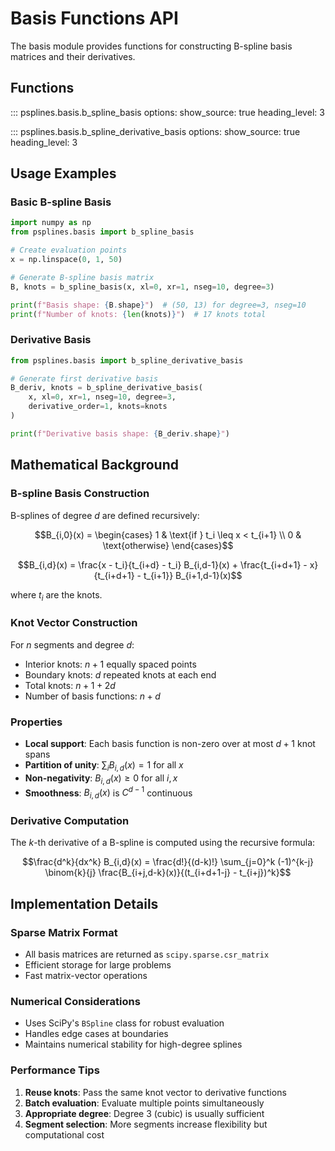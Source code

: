# Basis Functions API

The basis module provides functions for constructing B-spline basis matrices and their derivatives.

## Functions

::: psplines.basis.b_spline_basis
    options:
      show_source: true
      heading_level: 3

::: psplines.basis.b_spline_derivative_basis
    options:
      show_source: true
      heading_level: 3

## Usage Examples

### Basic B-spline Basis

```python
import numpy as np
from psplines.basis import b_spline_basis

# Create evaluation points
x = np.linspace(0, 1, 50)

# Generate B-spline basis matrix
B, knots = b_spline_basis(x, xl=0, xr=1, nseg=10, degree=3)

print(f"Basis shape: {B.shape}")  # (50, 13) for degree=3, nseg=10
print(f"Number of knots: {len(knots)}")  # 17 knots total
```

### Derivative Basis

```python
from psplines.basis import b_spline_derivative_basis

# Generate first derivative basis
B_deriv, knots = b_spline_derivative_basis(
    x, xl=0, xr=1, nseg=10, degree=3, 
    derivative_order=1, knots=knots
)

print(f"Derivative basis shape: {B_deriv.shape}")
```

## Mathematical Background

### B-spline Basis Construction

B-splines of degree $d$ are defined recursively:

$$B_{i,0}(x) = \begin{cases} 1 & \text{if } t_i \leq x < t_{i+1} \\ 0 & \text{otherwise} \end{cases}$$

$$B_{i,d}(x) = \frac{x - t_i}{t_{i+d} - t_i} B_{i,d-1}(x) + \frac{t_{i+d+1} - x}{t_{i+d+1} - t_{i+1}} B_{i+1,d-1}(x)$$

where $t_i$ are the knots.

### Knot Vector Construction

For $n$ segments and degree $d$:

- Interior knots: $n+1$ equally spaced points
- Boundary knots: $d$ repeated knots at each end
- Total knots: $n + 1 + 2d$
- Number of basis functions: $n + d$

### Properties

- **Local support**: Each basis function is non-zero over at most $d+1$ knot spans
- **Partition of unity**: $\sum_i B_{i,d}(x) = 1$ for all $x$
- **Non-negativity**: $B_{i,d}(x) \geq 0$ for all $i, x$
- **Smoothness**: $B_{i,d}(x)$ is $C^{d-1}$ continuous

### Derivative Computation

The $k$-th derivative of a B-spline is computed using the recursive formula:

$$\frac{d^k}{dx^k} B_{i,d}(x) = \frac{d!}{(d-k)!} \sum_{j=0}^k (-1)^{k-j} \binom{k}{j} \frac{B_{i+j,d-k}(x)}{(t_{i+d+1-j} - t_{i+j})^k}$$

## Implementation Details

### Sparse Matrix Format

- All basis matrices are returned as `scipy.sparse.csr_matrix`
- Efficient storage for large problems
- Fast matrix-vector operations

### Numerical Considerations

- Uses SciPy's `BSpline` class for robust evaluation
- Handles edge cases at boundaries
- Maintains numerical stability for high-degree splines

### Performance Tips

1. **Reuse knots**: Pass the same knot vector to derivative functions
2. **Batch evaluation**: Evaluate multiple points simultaneously
3. **Appropriate degree**: Degree 3 (cubic) is usually sufficient
4. **Segment selection**: More segments increase flexibility but computational cost